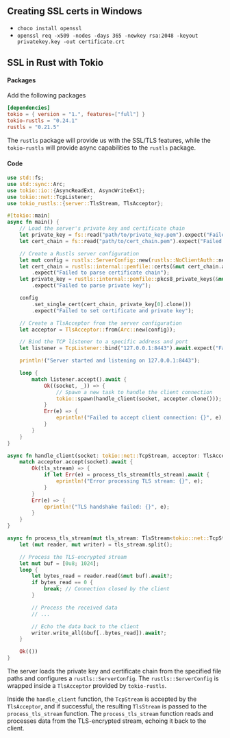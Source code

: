 ## Creating SSL certs in Windows

- `choco install openssl`
- `openssl req -x509 -nodes -days 365 -newkey rsa:2048 -keyout privatekey.key -out certificate.crt`

## SSL in Rust with Tokio

#### Packages

Add the following packages

```toml
[dependencies]
tokio = { version = "1.", features=["full"] }
tokio-rustls = "0.24.1"
rustls = "0.21.5"
```

The `rustls` package will provide us with the SSL/TLS features, while the `tokio-rustls` will provide async capabilities to the `rustls` package.

#### Code

```rust
use std::fs;
use std::sync::Arc;
use tokio::io::{AsyncReadExt, AsyncWriteExt};
use tokio::net::TcpListener;
use tokio_rustls::{server::TlsStream, TlsAcceptor};

#[tokio::main]
async fn main() {
    // Load the server's private key and certificate chain
    let private_key = fs::read("path/to/private_key.pem").expect("Failed to read private key");
    let cert_chain = fs::read("path/to/cert_chain.pem").expect("Failed to read certificate chain");

    // Create a Rustls server configuration
    let mut config = rustls::ServerConfig::new(rustls::NoClientAuth::new());
    let cert_chain = rustls::internal::pemfile::certs(&mut cert_chain.as_slice())
        .expect("Failed to parse certificate chain");
    let private_key = rustls::internal::pemfile::pkcs8_private_keys(&mut private_key.as_slice())
        .expect("Failed to parse private key");

    config
        .set_single_cert(cert_chain, private_key[0].clone())
        .expect("Failed to set certificate and private key");

    // Create a TlsAcceptor from the server configuration
    let acceptor = TlsAcceptor::from(Arc::new(config));

    // Bind the TCP listener to a specific address and port
    let listener = TcpListener::bind("127.0.0.1:8443").await.expect("Failed to bind TCP listener");

    println!("Server started and listening on 127.0.0.1:8443");

    loop {
        match listener.accept().await {
            Ok((socket, _)) => {
                // Spawn a new task to handle the client connection
                tokio::spawn(handle_client(socket, acceptor.clone()));
            }
            Err(e) => {
                eprintln!("Failed to accept client connection: {}", e);
            }
        }
    }
}

async fn handle_client(socket: tokio::net::TcpStream, acceptor: TlsAcceptor) {
    match acceptor.accept(socket).await {
        Ok(tls_stream) => {
            if let Err(e) = process_tls_stream(tls_stream).await {
                eprintln!("Error processing TLS stream: {}", e);
            }
        }
        Err(e) => {
            eprintln!("TLS handshake failed: {}", e);
        }
    }
}

async fn process_tls_stream(mut tls_stream: TlsStream<tokio::net::TcpStream>) -> Result<(), Box<dyn std::error::Error>> {
    let (mut reader, mut writer) = tls_stream.split();

    // Process the TLS-encrypted stream
    let mut buf = [0u8; 1024];
    loop {
        let bytes_read = reader.read(&mut buf).await?;
        if bytes_read == 0 {
            break; // Connection closed by the client
        }

        // Process the received data
        // ...

        // Echo the data back to the client
        writer.write_all(&buf[..bytes_read]).await?;
    }

    Ok(())
}
```

The server loads the private key and certificate chain from the specified file paths and configures a `rustls::ServerConfig`. The `rustls::ServerConfig` is wrapped inside a `TlsAcceptor` provided by `tokio-rustls`.

Inside the `handle_client` function, the `TcpStream` is accepted by the `TlsAcceptor`, and if successful, the resulting `TlsStream` is passed to the `process_tls_stream` function. The `process_tls_stream` function reads and processes data from the TLS-encrypted stream, echoing it back to the client.